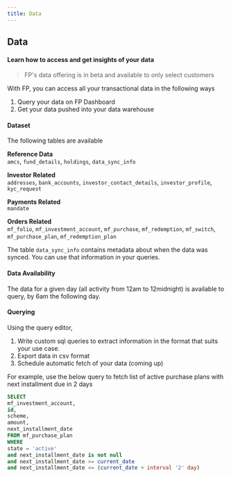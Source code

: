 ```yaml
---
title: Data
---
```

## Data
#### Learn how to access and get insights of your data

>FP's data offering is in beta and available to only select customers

With FP, you can access all your transactional data in the following ways

1. Query your data on FP Dashboard
2. Get your data pushed into your data warehouse

#### Dataset
The following tables are available

**Reference Data**  
`amcs`, `fund_details`, `holdings`, `data_sync_info`  

**Investor Related**  
`addresses`,  `bank_accounts`, `investor_contact_details`, `investor_profile`, `kyc_request`  

**Payments Related**  
`mandate`  

**Orders Related**  
`mf_folio`, `mf_investment_account`, `mf_purchase`, `mf_redemption`, `mf_switch`, `mf_purchase_plan`, `mf_redemption_plan`  

The table `data_sync_info` contains metadata about when the data was synced. You can use that information in your queries.

#### Data Availability
The data for a given day (all activity from 12am to 12midnight) is available to query, by 6am the following day.

#### Querying

Using the query editor,
1. Write custom sql queries to extract information in the format that suits your use case.
2. Export data in csv format
3. Schedule automatic fetch of your data (coming up)

For example, use the below query to fetch list of active purchase plans with next installment due in 2 days
```sql
SELECT
mf_investment_account,
id,
scheme,
amount,
next_installment_date
FROM mf_purchase_plan
WHERE
state = 'active'
and next_installment_date is not null
and next_installment_date >= current_date
and next_installment_date <= (current_date + interval '2' day)
```